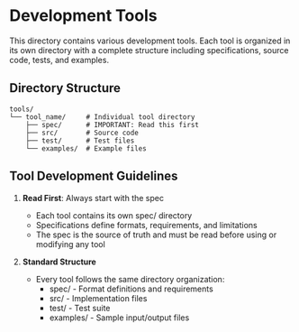 # Development Tools

This directory contains various development tools. Each tool is organized in its own directory with a complete structure including specifications, source code, tests, and examples.

## Directory Structure

```
tools/
└── tool_name/     # Individual tool directory
    ├── spec/      # IMPORTANT: Read this first
    ├── src/       # Source code
    ├── test/      # Test files
    └── examples/  # Example files
```

## Tool Development Guidelines

1. **Read First**: Always start with the spec
   - Each tool contains its own spec/ directory
   - Specifications define formats, requirements, and limitations
   - The spec is the source of truth and must be read before using or modifying any tool

2. **Standard Structure**
   - Every tool follows the same directory organization:
     * spec/ - Format definitions and requirements
     * src/ - Implementation files
     * test/ - Test suite
     * examples/ - Sample input/output files
